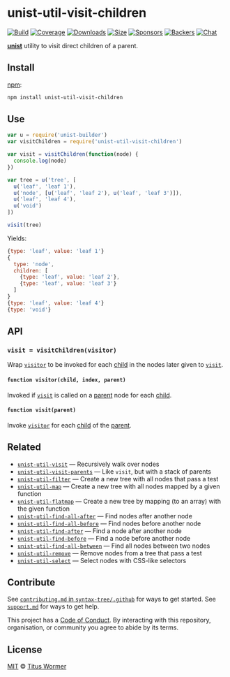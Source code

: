 # unist-util-visit-children

[![Build][build-badge]][build]
[![Coverage][coverage-badge]][coverage]
[![Downloads][downloads-badge]][downloads]
[![Size][size-badge]][size]
[![Sponsors][sponsors-badge]][collective]
[![Backers][backers-badge]][collective]
[![Chat][chat-badge]][chat]

[**unist**][unist] utility to visit direct children of a parent.

## Install

[npm][]:

```sh
npm install unist-util-visit-children
```

## Use

```js
var u = require('unist-builder')
var visitChildren = require('unist-util-visit-children')

var visit = visitChildren(function(node) {
  console.log(node)
})

var tree = u('tree', [
  u('leaf', 'leaf 1'),
  u('node', [u('leaf', 'leaf 2'), u('leaf', 'leaf 3')]),
  u('leaf', 'leaf 4'),
  u('void')
])

visit(tree)
```

Yields:

```js
{type: 'leaf', value: 'leaf 1'}
{
  type: 'node',
  children: [
    {type: 'leaf', value: 'leaf 2'},
    {type: 'leaf', value: 'leaf 3'}
  ]
}
{type: 'leaf', value: 'leaf 4'}
{type: 'void'}
```

## API

### `visit = visitChildren(visitor)`

Wrap [`visitor`][visitor] to be invoked for each [child][] in the nodes later
given to [`visit`][visit].

#### `function visitor(child, index, parent)`

Invoked if [`visit`][visit] is called on a [parent][] node for each [child][].

#### `function visit(parent)`

Invoke [`visitor`][visitor] for each [child][] of the [parent][].

## Related

*   [`unist-util-visit`](https://github.com/syntax-tree/unist-util-visit)
    — Recursively walk over nodes
*   [`unist-util-visit-parents`](https://github.com/syntax-tree/unist-util-visit-parents)
    — Like `visit`, but with a stack of parents
*   [`unist-util-filter`](https://github.com/syntax-tree/unist-util-filter)
    — Create a new tree with all nodes that pass a test
*   [`unist-util-map`](https://github.com/syntax-tree/unist-util-map)
    — Create a new tree with all nodes mapped by a given function
*   [`unist-util-flatmap`](https://gitlab.com/staltz/unist-util-flatmap)
    — Create a new tree by mapping (to an array) with the given function
*   [`unist-util-find-all-after`](https://github.com/syntax-tree/unist-util-find-all-after)
    — Find nodes after another node
*   [`unist-util-find-all-before`](https://github.com/syntax-tree/unist-util-find-all-before)
    — Find nodes before another node
*   [`unist-util-find-after`](https://github.com/syntax-tree/unist-util-find-after)
    — Find a node after another node
*   [`unist-util-find-before`](https://github.com/syntax-tree/unist-util-find-before)
    — Find a node before another node
*   [`unist-util-find-all-between`](https://github.com/mrzmmr/unist-util-find-all-between)
    — Find all nodes between two nodes
*   [`unist-util-remove`](https://github.com/syntax-tree/unist-util-remove)
    — Remove nodes from a tree that pass a test
*   [`unist-util-select`](https://github.com/syntax-tree/unist-util-select)
    — Select nodes with CSS-like selectors

## Contribute

See [`contributing.md` in `syntax-tree/.github`][contributing] for ways to get
started.
See [`support.md`][support] for ways to get help.

This project has a [Code of Conduct][coc].
By interacting with this repository, organisation, or community you agree to
abide by its terms.

## License

[MIT][license] © [Titus Wormer][author]

<!-- Definition -->

[build-badge]: https://img.shields.io/travis/syntax-tree/unist-util-visit-children.svg

[build]: https://travis-ci.org/syntax-tree/unist-util-visit-children

[coverage-badge]: https://img.shields.io/codecov/c/github/syntax-tree/unist-util-visit-children.svg

[coverage]: https://codecov.io/github/syntax-tree/unist-util-visit-children

[downloads-badge]: https://img.shields.io/npm/dm/unist-util-visit-children.svg

[downloads]: https://www.npmjs.com/package/unist-util-visit-children

[size-badge]: https://img.shields.io/bundlephobia/minzip/unist-util-visit-children.svg

[size]: https://bundlephobia.com/result?p=unist-util-visit-children

[sponsors-badge]: https://opencollective.com/unified/sponsors/badge.svg

[backers-badge]: https://opencollective.com/unified/backers/badge.svg

[collective]: https://opencollective.com/unified

[chat-badge]: https://img.shields.io/badge/chat-spectrum-7b16ff.svg

[chat]: https://spectrum.chat/unified/syntax-tree

[npm]: https://docs.npmjs.com/cli/install

[license]: license

[author]: https://wooorm.com

[unist]: https://github.com/syntax-tree/unist

[parent]: https://github.com/syntax-tree/unist#parent-1

[child]: https://github.com/syntax-tree/unist#child

[visit]: #function-visitparent

[visitor]: #function-visitorchild-index-parent

[contributing]: https://github.com/syntax-tree/.github/blob/master/contributing.md

[support]: https://github.com/syntax-tree/.github/blob/master/support.md

[coc]: https://github.com/syntax-tree/.github/blob/master/code-of-conduct.md
